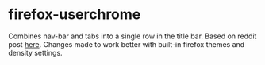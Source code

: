 # firefox-userchrome

Combines nav-bar and tabs into a single row in the title bar. Based on reddit post [here](https://www.reddit.com/r/Windows10/comments/7pwxpt/underrated_17074_change_smaller_menus_for_desktop/dslp94k/). Changes made to work better with built-in firefox themes and density settings.
